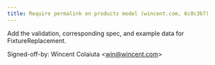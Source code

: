 ```yaml
---
title: Require permalink on products model (wincent.com, 6c0c3b7)
---
```


Add the validation, corresponding spec, and example data for FixtureReplacement.

Signed-off-by: Wincent Colaiuta &lt;win@wincent.com&gt;
